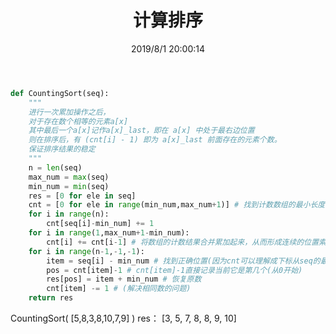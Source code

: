 ﻿---
title: 计算排序
categories:
- DSA
- Algorithm
- Sort
date: 2019/8/1 20:00:14
updated: 2020/12/10 12:00:14
---

```python
def CountingSort(seq):
    """
    进行一次累加操作之后，
    对于存在数个相等的元素a[x]
    其中最后一个a[x]记作a[x]_last，即在 a[x] 中处于最右边位置
    则在排序后，有 (cnt[i] - 1) 即为 a[x]_last 前面存在的元素个数。
    保证排序结果的稳定
    """
    n = len(seq)
    max_num = max(seq)
    min_num = min(seq)
    res = [0 for ele in seq]
    cnt = [0 for ele in range(min_num,max_num+1)] # 找到计数数组的最小长度
    for i in range(n):
        cnt[seq[i]-min_num] += 1
    for i in range(1,max_num+1-min_num):
        cnt[i] += cnt[i-1] # 将数组的计数结果合并累加起来，从而形成连续的位置索引
    for i in range(n-1,-1,-1):
        item = seq[i] - min_num # 找到正确位置(因为cnt可以理解成下标从seq的最小数开始的)
        pos = cnt[item]-1 # cnt[item]-1直接记录当前它是第几个(从0开始)
        res[pos] = item + min_num # 恢复原数
        cnt[item] -= 1 # (解决相同数的问题)
    return res
```
CountingSort( [5,8,3,8,10,7,9] )
res： [3, 5, 7, 8, 8, 9, 10]

